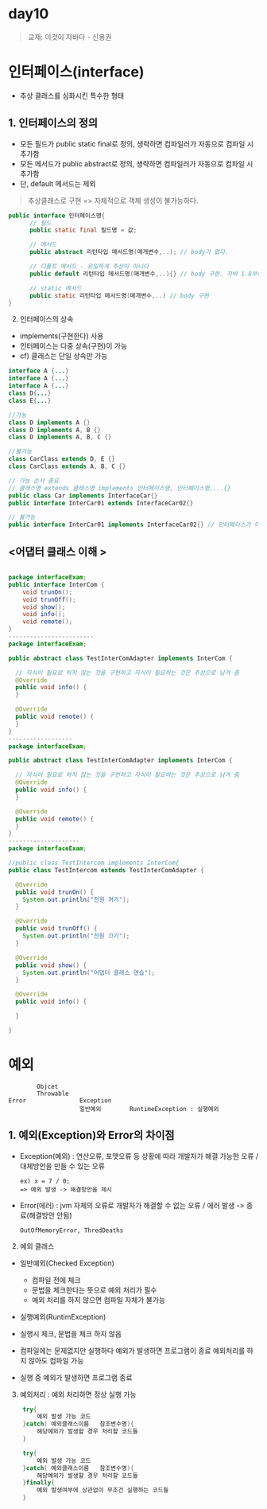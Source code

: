 # day10

> 교재: 이것이 자바다 - 신용권

# 인터페이스(interface)
- 추상 클래스를 심화시킨 특수한 형태

## 1. 인터페이스의 정의

- 모든 필드가 public static final로 정의, 생략하면 컴파일러가 자동으로 컴파일 시 추가함
- 모든 메서드가 public abstract로 정의, 생략하면 컴파일러가 자동으로 컴파일 시 추가함
- 단, default 메서드는 제외

> 추상클래스로 구현 => 자체적으로 객체 생성이 불가능하다.

```java
public interface 인터페이스명{
      // 필드
      public static final 필드명 = 값;

      // 메서드
      public abstract 리턴타입 메서드명(매개변수,..); // body가 없다.

      // 디폴트 메서드 - 유일하게 추상이 아니다
      public default 리턴타입 메서드명(매개변수,..){} // body 구현. 자바 1.8부터 추가

      // static 메서드
      public static 리턴타입 메서드명(매개변수,..) // body 구현
}
```

2. 인터페이스의 상속
- implements(구현한다) 사용
- 인터페이스는 다중 상속(구현)이 가능
- cf) 클래스는 단일 상속만 가능

```java
interface A {...}
interface A {...}
interface A {...}
class D{...}
class E{...}

//가능
class D implements A {}
class D implements A, B {}
class D implements A, B, C {}

//불가능
class CarClass extends D, E {}
class CarClass extends A, B, C {}

// 가능 순서 중요
// 클래스명 extends 클래스명 implements 인터페이스명, 인터페이스명,...{}
public class Car implements InterfaceCar{}
public interface InterCar01 extends InterfaceCar02{}

// 불가능
public interface InterCar01 implements InterfaceCar02{} // 인터페이스가 미완성이기 때문
```

## <어댑터 클래스 이해 >

```java

package interfaceExam;
public interface InterCom {
    void trunOn();
    void trunOff();
    void show();
    void info();
    void remote();	
}
------------------------
package interfaceExam;

public abstract class TestInterComAdapter implements InterCom {

  // 자식이 필요로 하지 않는 것을 구현하고 자식이 필요하는 것은 추상으로 남겨 줌
  @Override
  public void info() {
  }

  @Override
  public void remote() {
  }
}
------------------
package interfaceExam;

public abstract class TestInterComAdapter implements InterCom {

  // 자식이 필요로 하지 않는 것을 구현하고 자식이 필요하는 것은 추상으로 남겨 줌
  @Override
  public void info() {
  }

  @Override
  public void remote() {
  }
}
--------------------
package interfaceExam;

//public class TestIntercom implements InterCom{
public class TestIntercom extends TestInterComAdapter {

  @Override
  public void trunOn() {
    System.out.println("전원 켜기");
  }

  @Override
  public void trunOff() {
    System.out.println("전원 끄기");
  }

  @Override
  public void show() {
    System.out.println("어댑터 클래스 연습");
  }

  @Override
  public void info() {

  }

}
```

# 예외

		    Objcet
		    Throwable
	Error			    Exception
				        일반예외		RuntimeException : 실행예외

## 1. 예외(Exception)와 Error의 차이점
- Exception(예외) : 연산오류, 포맷오류 등 상황에 따라 개발자가 해결 가능한 오류 / 대체방안을 만들 수 있는 오류

      ex) x = 7 / 0;
      => 예외 발생 -> 해결방안을 제시


- Error(에러) : jvm 자체의 오류로 개발자가 해결할 수 없는 오류 / 에러 발생 -> 종료(해결방안 안됨)

      OutOfMemoryError, ThredDeaths

2. 예외 클래스
- 일반예외(Checked Exception) 
  - 컴파일 전에 체크
  - 문법을 체크한다는 뜻으로 예외 처리가 필수
  - 예외 처리를 하지 않으면 컴파일 자체가 불가능

-  실행예외(RuntimException) 
  - 실행시 체크, 문법을 체크 하지 않음
  - 컴파일에는 문제없지만 실행하다 예외가 발생하면 프로그램이 종료
  예외처리를 하지 않아도 컴파일 가능
  - 실행 중 예외가 발생하면 프로그램 종료

3. 예외처리 : 예외 처리하면 정상 실행 가능
```java
	try{
		예외 발생 가능 코드
	}catch( 예외클래스이름   참조변수명){
		해당예외가 발생할 경우 처리할 코드들
	}

	try{
		예외 발생 가능 코드
	}catch( 예외클래스이름   참조변수명){
		해당예외가 발생할 경우 처리할 코드들
	}finally{
		예외 발생여부에 상관없이 무조건 실행하는 코드들
 	}
```



